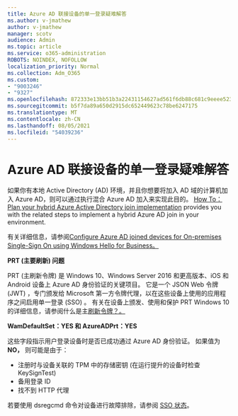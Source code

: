 ```yaml
---
title: Azure AD 联接设备的单一登录疑难解答
ms.author: v-jmathew
author: v-jmathew
manager: scotv
audience: Admin
ms.topic: article
ms.service: o365-administration
ROBOTS: NOINDEX, NOFOLLOW
localization_priority: Normal
ms.collection: Adm_O365
ms.custom:
- "9003246"
- "9327"
ms.openlocfilehash: 872333e13bb51b3a22431154627ad561f6db88c681c9eeee523fdd09e58c0371
ms.sourcegitcommit: b5f7da89a650d2915dc652449623c78be6247175
ms.translationtype: MT
ms.contentlocale: zh-CN
ms.lasthandoff: 08/05/2021
ms.locfileid: "54039236"
---
```

# <a name="troubleshoot-single-sign-on-for-azure-ad-joined-devices"></a>Azure AD 联接设备的单一登录疑难解答

如果你有本地 Active Directory (AD) 环境，并且你想要将加入 AD 域的计算机加入 Azure AD，则可以通过执行混合 Azure AD 加入来实现此目的。 [How To： Plan your hybrid Azure Active Directory join implementation](https://docs.microsoft.com/azure/active-directory/devices/hybrid-azuread-join-plan) provides you with the related steps to implement a hybrid Azure AD join in your environment.

有关详细信息，请参阅[Configure Azure AD joined devices for On-premises Single-Sign On using Windows Hello for Business。](https://docs.microsoft.com/windows/security/identity-protection/hello-for-business/hello-hybrid-aadj-sso-base)

**PRT (主要刷新) 问题**

PRT (主刷新令牌) 是 Windows 10、Windows Server 2016 和更高版本、iOS 和 Android 设备上 Azure AD 身份验证的关键项目。 它是一个 JSON Web 令牌 (JWT) ，专门颁发给 Microsoft 第一方令牌代理，以在这些设备上使用的应用程序之间启用单一登录 (SSO) 。 有关在设备上颁发、使用和保护 PRT Windows 10的详细信息，请参阅什么是主[刷新令牌？。](https://docs.microsoft.com/azure/active-directory/devices/concept-primary-refresh-token)

**WamDefaultSet：YES 和 AzureADPrt：YES**

这些字段指示用户登录设备时是否已成功通过 Azure AD 身份验证。 如果值为 **NO，** 则可能是由于：

- 注册时与设备关联的 TPM 中的存储密钥 (在运行提升的设备时检查 KeySignTest) 
- 备用登录 ID
- 找不到 HTTP 代理

若要使用 dsregcmd 命令对设备进行故障排除，请参阅 [SSO 状态](https://docs.microsoft.com/azure/active-directory/devices/troubleshoot-device-dsregcmd#sso-state)。
